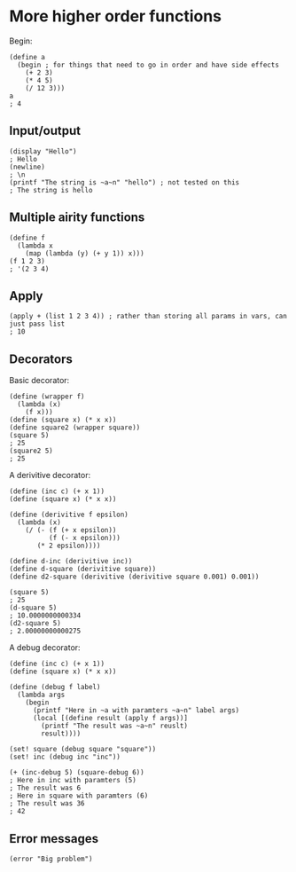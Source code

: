 # More higher order functions

Begin:

```racket
(define a
  (begin ; for things that need to go in order and have side effects
    (+ 2 3)
    (* 4 5)
    (/ 12 3)))
a
; 4
```

## Input/output

```racket
(display "Hello")
; Hello
(newline)
; \n
(printf "The string is ~a~n" "hello") ; not tested on this
; The string is hello
```

## Multiple airity functions

```racket
(define f
  (lambda x
    (map (lambda (y) (+ y 1)) x)))
(f 1 2 3)
; '(2 3 4)
```

## Apply

```racket
(apply + (list 1 2 3 4)) ; rather than storing all params in vars, can just pass list
; 10
```

## Decorators

Basic decorator:

```racket
(define (wrapper f)
  (lambda (x)
    (f x)))
(define (square x) (* x x))
(define square2 (wrapper square))
(square 5)
; 25
(square2 5)
; 25
```

A derivitive decorator:

```racket
(define (inc c) (+ x 1))
(define (square x) (* x x))

(define (derivitive f epsilon)
  (lambda (x)
    (/ (- (f (+ x epsilon))
          (f (- x epsilon)))
       (* 2 epsilon))))

(define d-inc (derivitive inc))
(define d-square (derivitive square))
(define d2-square (derivitive (derivitive square 0.001) 0.001))

(square 5)
; 25
(d-square 5)
; 10.0000000000334
(d2-square 5)
; 2.00000000000275

```

A debug decorator:

```racket
(define (inc c) (+ x 1))
(define (square x) (* x x))

(define (debug f label)
  (lambda args
    (begin
      (printf "Here in ~a with paramters ~a~n" label args)
      (local [(define result (apply f args))]
        (printf "The result was ~a~n" reuslt)
        result))))

(set! square (debug square "square"))
(set! inc (debug inc "inc"))

(+ (inc-debug 5) (square-debug 6))
; Here in inc with paramters (5)
; The result was 6
; Here in square with paramters (6)
; The result was 36
; 42
```

## Error messages

```racket
(error "Big problem")
```
